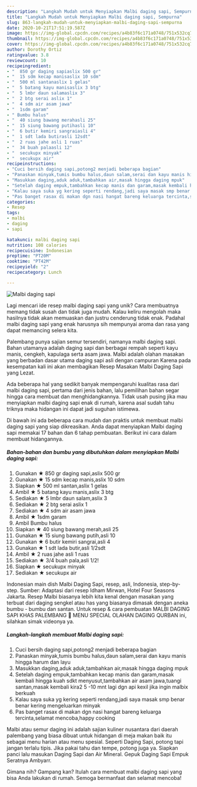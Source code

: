 ```yaml
---
description: "Langkah Mudah untuk Menyiapkan Malbi daging sapi, Sempurna"
title: "Langkah Mudah untuk Menyiapkan Malbi daging sapi, Sempurna"
slug: 863-langkah-mudah-untuk-menyiapkan-malbi-daging-sapi-sempurna
date: 2020-10-21T17:51:19.587Z
image: https://img-global.cpcdn.com/recipes/a4b83f6c171a0748/751x532cq70/malbi-daging-sapi-foto-resep-utama.jpg
thumbnail: https://img-global.cpcdn.com/recipes/a4b83f6c171a0748/751x532cq70/malbi-daging-sapi-foto-resep-utama.jpg
cover: https://img-global.cpcdn.com/recipes/a4b83f6c171a0748/751x532cq70/malbi-daging-sapi-foto-resep-utama.jpg
author: Dorothy Ortiz
ratingvalue: 3.8
reviewcount: 10
recipeingredient:
- "  850 gr daging sapiaslix 500 gr"
- "  15 sdm kecap manisaslix 10 sdm"
- "  500 ml santanaslix 1 gelas"
- "  5 batang kayu manisaslix 3 btg"
- "  5 lmbr daun salamaslix 3"
- "  2 btg serai aslix 1"
- "  4 sdm air asam jawa"
- "  1sdm garam"
- " Bumbu halus"
- "  40 siung bawang merahasli 25"
- "  15 siung bawang putihasli 10"
- "  6 butir kemiri sangraiasli 4"
- "  1 sdt lada butirasli 12sdt"
- "  2 ruas jahe asli 1 ruas"
- "  34 buah palaasli 12"
- "  secukupx minyak"
- "  secukupx air"
recipeinstructions:
- "Cuci bersih daging sapi,potong2 menjadi beberapa bagian"
- "Panaskan minyak,tumis bumbu halus,daun salam,serai dan kayu manis hingga harum dan layu"
- "Masukkan daging,aduk aduk,tambahkan air,masak hingga daging mpuk"
- "Setelah daging empuk,tambahkan kecap manis dan garam,masak kembali hingga kuah sdkt menyusut,tambahkan air asam jawa,tuangi santan,masak kembali kira2 5 -10 mnt lagi dgn api kexil jika ingin malbix berkuah"
- "Kalau saya suka yg kering seperti rendang,jadi saya masak smp benar benar kering mengeluarkan minyak"
- "Pas banget rasax di makan dgn nasi hangat bareng keluarga tercinta,selamat mencoba,happy cooking"
categories:
- Resep
tags:
- malbi
- daging
- sapi

katakunci: malbi daging sapi 
nutrition: 108 calories
recipecuisine: Indonesian
preptime: "PT20M"
cooktime: "PT42M"
recipeyield: "2"
recipecategory: Lunch

---
```



![Malbi daging sapi](https://img-global.cpcdn.com/recipes/a4b83f6c171a0748/751x532cq70/malbi-daging-sapi-foto-resep-utama.jpg)

Lagi mencari ide resep malbi daging sapi yang unik? Cara membuatnya memang tidak susah dan tidak juga mudah. Kalau keliru mengolah maka hasilnya tidak akan memuaskan dan justru cenderung tidak enak. Padahal malbi daging sapi yang enak harusnya sih mempunyai aroma dan rasa yang dapat memancing selera kita.

Palembang punya sajian semur tersendiri, namanya malbi daging sapi. Bahan utamanya adalah daging sapi dan berbagai rempah seperti kayu manis, cengkeh, kapulaga serta asam jawa. Malbi adalah olahan masakan yang berbadan dasar utama daging sapi asli dengan campuran Karena pada kesempatan kali ini akan membagikan Resep Masakan Malbi Daging Sapi yang Lezat.

Ada beberapa hal yang sedikit banyak mempengaruhi kualitas rasa dari malbi daging sapi, pertama dari jenis bahan, lalu pemilihan bahan segar hingga cara membuat dan menghidangkannya. Tidak usah pusing jika mau menyiapkan malbi daging sapi enak di rumah, karena asal sudah tahu triknya maka hidangan ini dapat jadi suguhan istimewa.


Di bawah ini ada beberapa cara mudah dan praktis untuk membuat malbi daging sapi yang siap dikreasikan. Anda dapat menyiapkan Malbi daging sapi memakai 17 bahan dan 6 tahap pembuatan. Berikut ini cara dalam membuat hidangannya.

<!--inarticleads1-->

##### Bahan-bahan dan bumbu yang dibutuhkan dalam menyiapkan Malbi daging sapi:

1. Gunakan  ★ 850 gr daging sapi,aslix 500 gr
1. Gunakan  ★ 15 sdm kecap manis,aslix 10 sdm
1. Siapkan  ★ 500 ml santan,aslix 1 gelas
1. Ambil  ★ 5 batang kayu manis,aslix 3 btg
1. Sediakan  ★ 5 lmbr daun salam,aslix 3
1. Sediakan  ★ 2 btg serai aslix 1
1. Sediakan  ★ 4 sdm air asam jawa
1. Ambil  ★ 1sdm garam
1. Ambil  Bumbu halus
1. Siapkan  ★ 40 siung bawang merah,asli 25
1. Gunakan  ★ 15 siung bawang putih,asli 10
1. Gunakan  ★ 6 butir kemiri sangrai,asli 4
1. Gunakan  ★ 1 sdt lada butir,asli 1/2sdt
1. Ambil  ★ 2 ruas jahe asli 1 ruas
1. Sediakan  ★ 3/4 buah pala,asli 1/2!
1. Siapkan  ★ secukupx minyak
1. Sediakan  ★ secukupx air


Indonesian main dish Malbi Daging Sapi, resep, asli, Indonesia, step-by-step. Sumber: Adaptasi dari resep Idham Mirwan, Hotel Four Seasons Jakarta. Resep Malbi biasanya lebih kita kenal dengan masakan yang terbuat dari daging sengkel atau has yang biasanya dimasak dengan aneka bumbu - bumbu dan santan. Untuk resep &amp; cara pembuatan MALBI DAGING SAPI KHAS PALEMBANG 🌸 MENU SPECIAL OLAHAN DAGING QURBAN ini, silahkan simak videonya ya. 

<!--inarticleads2-->

##### Langkah-langkah membuat Malbi daging sapi:

1. Cuci bersih daging sapi,potong2 menjadi beberapa bagian
1. Panaskan minyak,tumis bumbu halus,daun salam,serai dan kayu manis hingga harum dan layu
1. Masukkan daging,aduk aduk,tambahkan air,masak hingga daging mpuk
1. Setelah daging empuk,tambahkan kecap manis dan garam,masak kembali hingga kuah sdkt menyusut,tambahkan air asam jawa,tuangi santan,masak kembali kira2 5 -10 mnt lagi dgn api kexil jika ingin malbix berkuah
1. Kalau saya suka yg kering seperti rendang,jadi saya masak smp benar benar kering mengeluarkan minyak
1. Pas banget rasax di makan dgn nasi hangat bareng keluarga tercinta,selamat mencoba,happy cooking


Malbi atau semur daging ini adalah sajian kuliner nusantara dari daerah palembang yang biasa dibuat untuk hidangan di meja makan baik itu sebagai menu harian atau menu spesial. Seperti Daging Sapi, potong tapi jangan terlalu tipis. Jika pakai tahu dan tempe, potong juga ya. Siapkan panci lalu masukan Daging Sapi dan Air Mineral. Gepuk Daging Sapi Empuk Seratnya Ambyarr. 

Gimana nih? Gampang kan? Itulah cara membuat malbi daging sapi yang bisa Anda lakukan di rumah. Semoga bermanfaat dan selamat mencoba!
